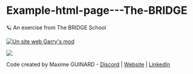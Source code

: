 # Example-html-page---The-BRIDGE
🪐 An exercise from The BRIDGE School

<a href="https://www.maxime-guinard.fr/" target="_blank" rel="noreferrer"> <img src="https://cdn.discordapp.com/attachments/937470441767964756/941393854597300274/d455275a2cb74e4984e05bf703594661_AdobeCreativeCloudExpress.gif" alt="Un site web Garry's mod"/> </a>

![](https://i.pinimg.com/originals/f9/60/75/f96075e0ac443e971d3555ef16751307.gif)

Code created by Maxime GUINARD - <a href="https://discord.com/invite/K2uUHdf" target="_blank">Discord</a> | <a href="http://dev-maxime-guinard.fr" target="_blank">Website</a> | <a href="https://www.linkedin.com/in/maxime-guinard/" target="_blank">LinkedIn</a>
